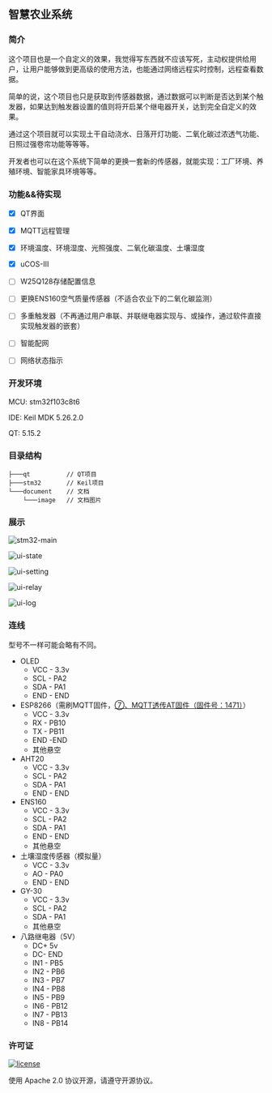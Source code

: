 ## 智慧农业系统



### 简介

这个项目也是一个自定义的效果，我觉得写东西就不应该写死，主动权提供给用户，让用户能够做到更高级的使用方法，也能通过网络远程实时控制，远程查看数据。

简单的说，这个项目也只是获取到传感器数据，通过数据可以判断是否达到某个触发器，如果达到触发器设置的值则将开启某个继电器开关，达到完全自定义的效果。

通过这个项目就可以实现土干自动浇水、日落开灯功能、二氧化碳过浓透气功能、日照过强卷帘功能等等等。



开发者也可以在这个系统下简单的更换一套新的传感器，就能实现：工厂环境、养殖环境、智能家具环境等等。



###  功能&&待实现

- [x] QT界面
- [x] MQTT远程管理
- [x] 环境温度、环境湿度、光照强度、二氧化碳温度、土壤湿度
- [x] uCOS-III
- [ ] W25Q128存储配置信息
- [ ] 更换ENS160空气质量传感器（不适合农业下的二氧化碳监测）
- [ ] 多重触发器（不再通过用户串联、并联继电器实现与、或操作，通过软件直接实现触发器的嵌套）
- [ ] 智能配网
- [ ] 网络状态指示



### 开发环境

MCU: stm32f103c8t6

IDE: Keil MDK 5.26.2.0

QT: 5.15.2



### 目录结构

```
├───qt			// QT项目
├───stm32		// Keil项目
└───document    // 文档
    └───image	// 文档图片
```



### 展示

![stm32-main](document\image\stm32-main.jpg)

![ui-state](document\image\ui-state.png)

![ui-setting](document\image\ui-setting.png)

![ui-relay](document\image\ui-relay.png)

![ui-log](document\image\ui-log.png)



### 连线

型号不一样可能会略有不同。

- OLED
  - VCC - 3.3v
  - SCL - PA2
  - SDA - PA1
  - END - END
- ESP8266（需刷MQTT固件，[⑦、MQTT透传AT固件（固件号：1471）](https://docs.ai-thinker.com/%E5%9B%BA%E4%BB%B6%E6%B1%87%E6%80%BB)）
  - VCC - 3.3v
  - RX - PB10
  - TX - PB11
  - END -END
  - 其他悬空
- AHT20
  - VCC - 3.3v
  - SCL - PA2
  - SDA - PA1
  - END - END
- ENS160
  - VCC - 3.3v
  - SCL - PA2
  - SDA - PA1
  - END - END
  - 其他悬空
- 土壤湿度传感器（模拟量）
  - VCC - 3.3v
  - AO - PA0
  - END - END
- GY-30
  - VCC - 3.3v
  - SCL - PA2
  - SDA - PA1
  - 其他悬空
- 八路继电器（5V）
  - DC+ 5v
  - DC- END
  - IN1 - PB5
  - IN2 - PB6
  - IN3 - PB7
  - IN4 - PB8
  - IN5 - PB9
  - IN6 - PB12
  - IN7 - PB13
  - IN8 - PB14



### 许可证

[![license](https://img.shields.io/github/license/ConstStar/smart-agriculture.svg?style=flat-square)](LICENSE)

使用 Apache 2.0 协议开源，请遵守开源协议。